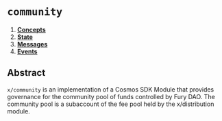 <!--
order: 0
title: "Community Overview"
parent:
  title: "community"
-->

# `community`

<!-- TOC -->

1. **[Concepts](01_concepts.md)**
2. **[State](02_state.md)**
3. **[Messages](03_messages.md)**
4. **[Events](04_events.md)**

## Abstract

`x/community` is an implementation of a Cosmos SDK Module that provides governance for the community pool of funds controlled by Fury DAO. The community pool is a subaccount of the fee pool held by the x/distribution module.

